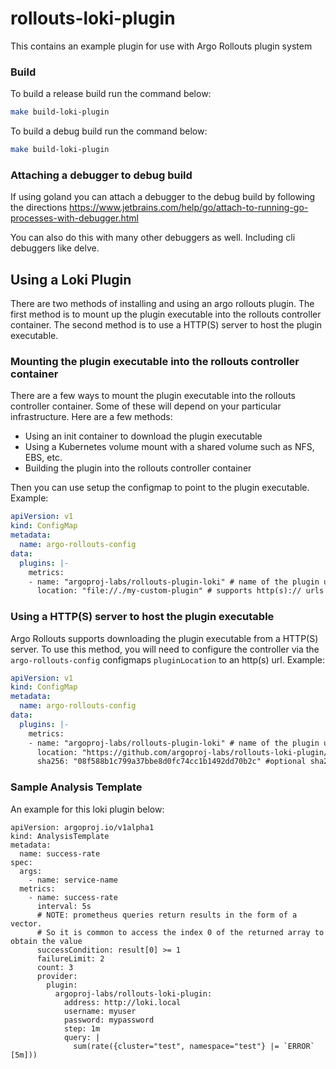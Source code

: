 # rollouts-loki-plugin
This contains an example plugin for use with Argo Rollouts plugin system

### Build

To build a release build run the command below:
```bash
make build-loki-plugin
```

To build a debug build run the command below:
```bash
make build-loki-plugin
```

### Attaching a debugger to debug build
If using goland you can attach a debugger to the debug build by following the directions https://www.jetbrains.com/help/go/attach-to-running-go-processes-with-debugger.html

You can also do this with many other debuggers as well. Including cli debuggers like delve.
## Using a Loki Plugin

There are two methods of installing and using an argo rollouts plugin. The first method is to mount up the plugin executable
into the rollouts controller container. The second method is to use a HTTP(S) server to host the plugin executable.

### Mounting the plugin executable into the rollouts controller container

There are a few ways to mount the plugin executable into the rollouts controller container. Some of these will depend on your
particular infrastructure. Here are a few methods:

* Using an init container to download the plugin executable
* Using a Kubernetes volume mount with a shared volume such as NFS, EBS, etc.
* Building the plugin into the rollouts controller container

Then you can use setup the configmap to point to the plugin executable. Example:

```yaml
apiVersion: v1
kind: ConfigMap
metadata:
  name: argo-rollouts-config
data:
  plugins: |-
    metrics:
    - name: "argoproj-labs/rollouts-plugin-loki" # name of the plugin uses the name to find this configuration, it must match the name required by the plugin
      location: "file://./my-custom-plugin" # supports http(s):// urls and file://
```

### Using a HTTP(S) server to host the plugin executable

Argo Rollouts supports downloading the plugin executable from a HTTP(S) server. To use this method, you will need to
configure the controller via the `argo-rollouts-config` configmaps `pluginLocation` to an http(s) url. Example:

```yaml
apiVersion: v1
kind: ConfigMap
metadata:
  name: argo-rollouts-config
data:
  plugins: |-
    metrics:
    - name: "argoproj-labs/rollouts-plugin-loki" # name of the plugin uses the name to find this configuration, it must match the name required by the plugin
      location: "https://github.com/argoproj-labs/rollouts-loki-plugin/releases/download/v0.0.3/loki-plugin-linux-amd64" # supports http(s):// urls and file://
      sha256: "08f588b1c799a37bbe8d0fc74cc1b1492dd70b2c" #optional sha256 checksum of the plugin executable
```

### Sample Analysis Template

An example for this loki plugin below:
```
apiVersion: argoproj.io/v1alpha1
kind: AnalysisTemplate
metadata:
  name: success-rate
spec:
  args:
    - name: service-name
  metrics:
    - name: success-rate
      interval: 5s
      # NOTE: prometheus queries return results in the form of a vector.
      # So it is common to access the index 0 of the returned array to obtain the value
      successCondition: result[0] >= 1
      failureLimit: 2
      count: 3
      provider:
        plugin:
          argoproj-labs/rollouts-loki-plugin:
            address: http://loki.local
            username: myuser
            password: mypassword
            step: 1m
            query: |
              sum(rate({cluster="test", namespace="test"} |= `ERROR` [5m]))
```

